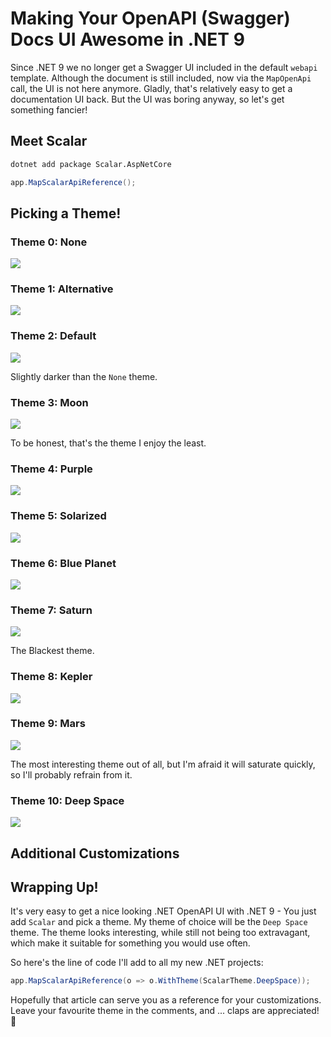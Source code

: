 # Making Your OpenAPI (Swagger) Docs UI Awesome in .NET 9

Since .NET 9 we no longer get a Swagger UI included in the default `webapi` template. Although the document is still included, now via the `MapOpenApi` call, the UI is not here anymore. Gladly, that's relatively easy to get a documentation UI back. But the UI was boring anyway, so let's get something fancier!

## Meet Scalar

```sh
dotnet add package Scalar.AspNetCore
```

```csharp
app.MapScalarApiReference();
```

## Picking a Theme!

### Theme 0: None

![](none.png)

### Theme 1: Alternative

![](alternative.png)

### Theme 2: Default

![](default.png)

Slightly darker than the `None` theme.

### Theme 3: Moon

![](moon.png)

To be honest, that's the theme I enjoy the least.

### Theme 4: Purple

![](purple.png)

### Theme 5: Solarized

![](solarized.png)

### Theme 6: Blue Planet

![](blue-planet.png)

### Theme 7: Saturn

![](saturn.png)

The Blackest theme.

### Theme 8: Kepler

![](kepler.png)

### Theme 9: Mars

![](mars.png)

The most interesting theme out of all, but I'm afraid it will saturate quickly, so I'll probably refrain from it.

### Theme 10: Deep Space

![](deep.png)

## Additional Customizations

## Wrapping Up!

It's very easy to get a nice looking .NET OpenAPI UI with .NET 9 - You just add `Scalar` and pick a theme. My theme of choice will be the `Deep Space` theme. The theme looks interesting, while still not being too extravagant, which make it suitable for something you would use often.

So here's the line of code I'll add to all my new .NET projects:

```csharp
app.MapScalarApiReference(o => o.WithTheme(ScalarTheme.DeepSpace));
```

Hopefully that article can serve you as a reference for your customizations. Leave your favourite theme in the comments, and ... claps are appreciated! 👏